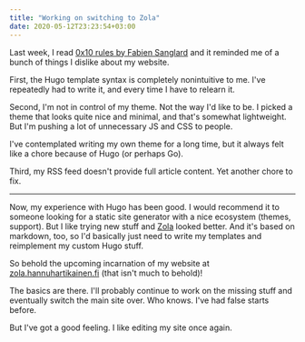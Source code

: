 ```yaml
---
title: "Working on switching to Zola"
date: 2020-05-12T23:23:54+03:00
---
```


Last week, I read [0x10 rules by Fabien Sanglard](https://fabiensanglard.net/ilike/index.html) and it reminded me of a bunch of things I dislike about my website.

First, the Hugo template syntax is completely nonintuitive to me. I've repeatedly had to write it, and every time I have to relearn it.

Second, I'm not in control of my theme. Not the way I'd like to be. I picked a theme that looks quite nice and minimal, and that's somewhat lightweight. But I'm pushing a lot of unnecessary JS and CSS to people.

I've contemplated writing my own theme for a long time, but it always felt like a chore because of Hugo (or perhaps Go).

Third, my RSS feed doesn't provide full article content. Yet another chore to fix.

---

Now, my experience with Hugo has been good. I would recommend it to someone looking for a static site generator with a nice ecosystem (themes, support). But I like trying new stuff and [Zola](https://getzola.org/) looked better. And it's based on markdown, too, so I'd basically just need to write my templates and reimplement my custom Hugo stuff.

So behold the upcoming incarnation of my website at [zola.hannuhartikainen.fi](https://zola.hannuhartikainen.fi/) (that isn't much to behold)!

The basics are there. I'll probably continue to work on the missing stuff and eventually switch the main site over. Who knows. I've had false starts before.

But I've got a good feeling. I like editing my site once again.
